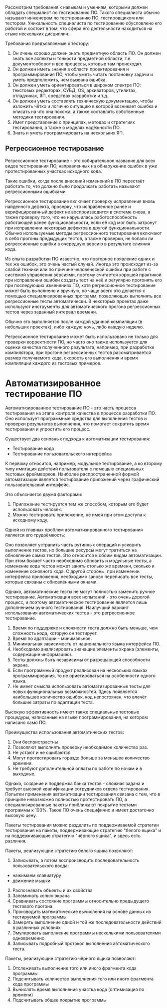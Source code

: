 Рассмотрим требования к навыкам и умениям, которыми должен обладать специалист по тестированию ПО. Такого специалиста обычно называют инженером по тестированию ПО, тестировщиком или тестором. Уникальность специалиста по тестированию обусловлено его работой и состоит в том, что сфера его деятельности находиться на стыке нескольких дисциплин.

Требования предъявляемые к тестору:
1) Он очень хорошо должен знать предметную область ПО. Он должен знать все аспекты и тонкости предметной области, т.е. документооборот и все процессы, которые там происходят.
2) Он должен иметь знания в области проектирования и программирования ПО, чтобы уметь читать постановку задачи и уметь предположить, чем вызвана ошибка.
3) Он должен уметь ориентироваться в широком спектре ПО: текстовых редакторах, СУБД, OS, архиваторов, утилитах, отладчиках, ЯП, средствах разработки и т.д.
4) Он должен уметь составлять техническую документацию, чтобы изложить чётко и логично ситуацию в которой возникает ошибка и описать на что она похожа, а также составлять собственные методики тестирования.
5) Имет представление о принципах, методах и стратегиях тестирования, а также о моделях надёжности ПО.
6) Знать и уметь программировать на нескольких ЯП.

## Регрессионное тестирование

Регрессионное тестирование - это собирательное название для всех видов тестирования ПО, направленных на обнаружение ошибок в уже протестированных участках исходного кода.

Такие ошибки, когда после внесений изменений в ПО перестаёт работать то, что должно было продолжать работать называют регрессионными ошибками.

Регрессионное тестирование включает проверку исправления вновь найденного дефекта, проверку, что исправленное ранее и верифицированный дефект не воспроизводится в системе снова, а также проверку того, что не нарушилась работоспособность работающей ранее функциональности, если её код мог быть затронут при исправлении некоторых дефектов в другой функциональности. Обычно используемые методы регрессионного тестирования включают в себя прогоны предыдущих тестов, а также проверки, не попали ли регрессионные ошибки в очередную версию в результате слияния кода.

Из опыта разработки ПО известно, что повторное появление одних и тех же ошибок, это очень частый случай. Иногда это происходит из-за слабой техники или по причине человеческой ошибки при работе с системой управления версиями, поэтому считается хорошей практикой при исправлении ошибки создать тест на неё и регулярно прогонять его при последующих изменениях ПО, хотя регрессионное тестирование может быть выполнено и вручную, но чаще всего это делается с помощью специализированных программ, позволяющих выполнять все регрессионные тесты автоматически. В некоторых проектах даже используют инструменты для автоматического прогона регрессионных тестов через заданный интервал времени.

Обычно это выполняется после каждой удачной компиляции (в небольших проектах), либо каждую ночь, либо каждую неделю.

Регрессионное тестирование может быть использовано не только для проверки корректности ПО, но часто оно также используется для оценки качества полученного результата, например, при разработке компилятора, при прогоне регрессионных тестов рассматривается размер получаемого кода, скорость его выполнения и время компиляции каждого из тестовых примеров.

# Автоматизированное тестирование ПО

Автоматизированное тестирование ПО - это часть процесса тестирования на этапе контроля качества в процессе разработки ПО. Оно использует программные средства для выполнения тестов и проверки результатов выполнения, что помогает сократить время тестирования и упростить его процесс.

Существует два основных подхода к автоматизации тестирования:

- Тестирование кода
- Тестирование пользовательского интерфейса

К первому относится, например, модульное тестирование, а ко второму типу имитация действий пользователя с помощью специальных тестовых фреймворков. Наиболее распространенной формой автоматизации является тестирование приложений через графический пользовательский интерфейс.

Это объясняется двумя факторами:

1. Приложение тестируется тем же способом, которым его будет использовать человек.
2. Можно тестировать приложение, не имея при этом доступа к исходному коду.

Одной из главных проблем автоматизированного тестирования является его трудоёмкость:

Оно позволяет устранить часть рутинных операций и ускорить выполнение тестов, но большие ресурсы могут тратиться на обновление самих тестов. Это относится к обоим видам автоматизации. При этом бывает часто необходимо обновить и модульные тесты, а изменение кода тестов может занять столько же времени, сколько и изменение основного кода. С другой стороны, при изменении интерфейса приложения, необходимо заново переписать все тесты, которые связаны с обновлёнными окнами.

Однако, автоматические тесты не могут полностью заменить ручное тестирование. Автоматизация всех испытаний - это очень дорогой процесс, и поэтому автоматическое тестирование является лишь дополнением ручного тестирования. Наилучший вариант использования автоматических тестов - это регрессионное тестирование.

1. Время по поддержке и сложности теста должно быть меньше, чем сложность кода, которую он тестирует. 
2. Время по адаптации - минимальное.
3. Минимальная зависимость от национального языка интерфейса ПО.
4. Необходимо анализировать значащие элементы экрана (элементы, содержащие информацию).
5. Тесты должны быть независимы от разрешающей способности экрана.
6. Если программный продукт реализован на нескольких языках программирования, то не ориетироваться на особенности одного языка.
7. Не имеет смысла использовать автоматизированные тесты для новых функциональных возможностей. Здесь появляется наибольшее количество ошибок, код непостоянен, что влечёт большие затраты по адаптации теста.

Высокую эффективность имеют также специальные тестовые процедуры, написанные на языке программирования, на котором написано само ПО.

Преимущества использования автоматических тестов:

1. Они беспристрастны
2. Позволяют выполнять проверку необходимое количество раз.
3. Не устают и не ошибаются
4. Могут протестировать гораздо больше за меньшее количество времени.
5. Не требуют дополнительной оплаты по работе по ночам и в выходные.

Однако, создание и поддержка банка тестов - сложная задача и требует высокой квалификации сотрудников отдела тестирования. Попытки применения автоматизации тестирования связана с тем, что в принципе невозможно полностью протестировать ПО, а специализированные пакеты приближают покрытие тестами программы к 100%. Такое ПО очень специфично и имеет достаточно высокую цену.

Пакеты тестирования можно разделить по поддерживаемой стратегии тестирования на пакеты, поддерживающие стратегию "белого ящика" и на поддерживающие стратегию "чёрного ящика", и здесь есть различия.

Пакеты, реализующие стратегию белого ящика позволяют:

1. Записывать, а потом воспроизводить последовательность пользовательского ввода:

- нажимаем клавиатуру
- движение мышки

2. Распознавать объекты и их свойства
3. Запоминать копию экрана
4. Сравнивать состояние программы относительно предыдущего тестового прогона
5. Производить математические вычисления на основе данных из тестируемой программы
6. Замерять выполнение одной и той же последовательности действий в различных условиях
7. Эмулировать выполнение программы несколькими пользователями одновременно.
8. Записывать подробный протокол выполнения автоматического теста.

Пакеты, реализующие стратегию чёрного ящика позволяют:

1. Отслеживать выполнение того или иного фрагмента кода программы
2. Подсчитывать количество выполнения того или иного фрагмента кода программы
3. Вычислять время выполнения участка кода (оптимизация по времени)
4. Подсчитывать общее покрытие программы
